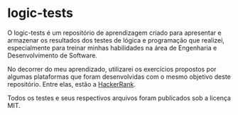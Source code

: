 # logic-tests

O logic-tests é um repositório de aprendizagem criado para apresentar e armazenar os resultados dos testes de lógica e programação que realizei, especialmente para treinar minhas habilidades na área de Engenharia e Desenvolvimento de Software.

No decorrer do meu aprendizado, utilizarei os exercícios propostos por algumas plataformas que foram desenvolvidas com o mesmo objetivo deste repositório. Entre elas, estão a [HackerRank](https://www.hackerrank.com).

Todos os testes e seus respectivos arquivos foram publicados sob a licença MIT.